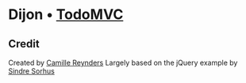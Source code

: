 # Dijon • [TodoMVC](http://todomvc.com)


## Credit

Created by [Camille Reynders](http://www.creynders.be)
Largely based on the jQuery example by [Sindre Sorhus](https://github.com/sindresorhus)
